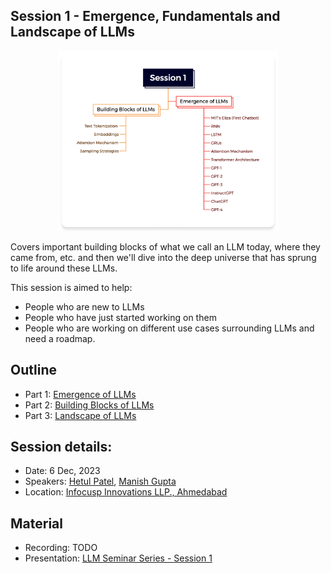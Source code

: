 ## Session 1 - Emergence, Fundamentals and Landscape of LLMs

<p align="center"><img src="../images/home_page/Session%201.png" alt="Sessio 1" style="width:70%;"/></p>


Covers important building blocks of what we call an LLM today, where they came from, etc. and then we'll dive into the deep universe that has sprung to life around these LLMs.

This session is aimed to help:
* People who are new to LLMs
* People who have  just started working on them
* People who are working on different use cases surrounding LLMs and need a roadmap.

## Outline

* Part 1: [Emergence of LLMs](part_1_emergence_of_llms)
* Part 2: [Building Blocks of LLMs](part_2_building_blocks_of_llms)
* Part 3: [Landscape of LLMs](part_3_landscape_of_llms)

## Session details:

* Date: 6 Dec, 2023
* Speakers: [Hetul Patel](https://in.linkedin.com/in/hetul-v-patel), [Manish Gupta](https://in.linkedin.com/in/manish-gupta15)
* Location: [Infocusp Innovations LLP., Ahmedabad](https://www.infocusp.com/)

## Material

* Recording: TODO
* Presentation: [LLM Seminar Series - Session 1](https://www.canva.com/design/DAFypvc2pwc/u6-4xbx3ELYMcufIg-rShw/view?utm_content=DAFypvc2pwc&utm_campaign=designshare&utm_medium=link&utm_source=editor)